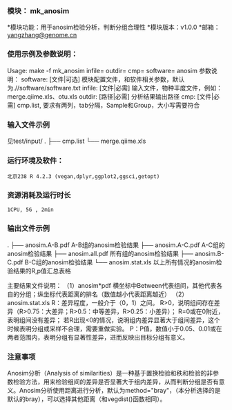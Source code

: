 ### 模块： mk_anosim

*模块功能：用于anosim检验分析，判断分组合理性
*模块版本：v1.0.0
*邮箱： yangzhang@genome.cn

### 使用示例及参数说明：

Usage:
	 make -f mk_anosim infile= outdir= cmp= software= anosim
参数说明：
	 software: [文件|可选]  模块配置文件，和软件相关参数，默认为.//software/software.txt 
	 infile: [文件|必需]  输入文件，物种丰度文件，例如：merge.qiime.xls、otu.xls
	 outdir: [路径|必需]  分析结果输出路径 
	 cmp: [文件|必需]  cmp.list, 要求有两列，tab分隔，Sample和Group，大小写需要符合 

### 输入文件示例
见test/input/
.
├── cmp.list
└── merge.qiime.xls

### 运行环境及软件：
	北京238 R 4.2.3 (vegan,dplyr,ggplot2,ggsci,getopt)

### 资源消耗及运行时长
	1CPU, 5G , 2min

### 输出文件示例
.
├── anosim.A-B.pdf          A-B组的anosim检验结果
├── anosim.A-C.pdf          A-C组的anosim检验结果
├── anosim.all.pdf          所有组的anosim检验结果
├── anosim.B-C.pdf          B-C组的anosim检验结果
└── anosim.stat.xls         以上所有情况的anosim检验结果的R,p值汇总表格

主要结果文件说明：
（1）anosim*pdf
横坐标中Between代表组间，其他代表各自的分组；纵坐标代表距离的排名（数值越小代表距离越近）
（2）anosim.stat.xls
R：差异程度，一般介于（0，1）之间。
R>0，说明组间存在差异（R>0.75：大差异；R>0.5：中等差异，R>0.25：小差异）；
R=0或在0附近，表明组间没有差异；
若R出现<0的情况，说明组内差异显著大于组间差异，这个时候表明分组或采样不合理，需要重做实验。
P：P值，数值小于0.05、0.01或在两者范围内，表明分组有显著性差异，进而反映出目标分组有意义。

### 注意事项
Anosim分析（Analysis of similarities）是一种基于置换检验和秩和检验的非参数检验方法，用来检验组间的差异是否显著大于组内差异，从而判断分组是否有意义。Anosim分析使用距离进行分析，默认为method="bray"，（本分析选择的是默认的bray），可以选择其他距离（和vegdist()函数相同）。
